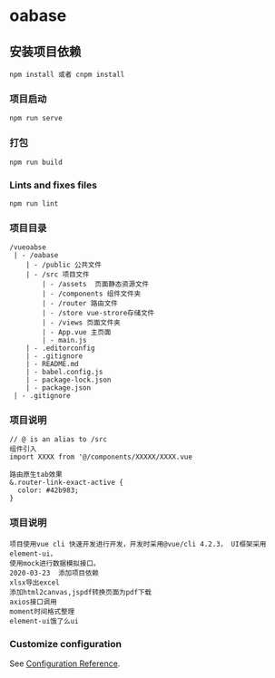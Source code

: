 # oabase

## 安装项目依赖
```
npm install 或者 cnpm install
```

### 项目启动
```
npm run serve
```

### 打包
```
npm run build
```

### Lints and fixes files
```
npm run lint
```

### 项目目录
```
/vueoabse
 | - /oabase
    | - /public 公共文件
    | - /src 项目文件
        | - /assets  页面静态资源文件
        | - /components 组件文件夹
        | - /router 路由文件
        | - /store vue-strore存储文件
        | - /views 页面文件夹
        | - App.vue 主页面
        | - main.js
    | - .editorconfig
    | - .gitignore
    | - README.md
    | - babel.config.js
    | - package-lock.json
    | - package.json
 | - .gitignore

```

### 项目说明
```
// @ is an alias to /src
组件引入
import XXXX from '@/components/XXXXX/XXXX.vue

路由原生tab效果
&.router-link-exact-active { 
  color: #42b983;
}

```
### 项目说明
```
项目使用vue cli 快速开发进行开发，开发时采用@vue/cli 4.2.3， UI框架采用element-ui，
使用mock进行数据模拟接口。
2020-03-23  添加项目依赖
xlsx导出excel
添加html2canvas,jspdf转换页面为pdf下载
axios接口调用
moment时间格式整理
element-ui饿了么ui
```

### Customize configuration
See [Configuration Reference](https://cli.vuejs.org/config/).
